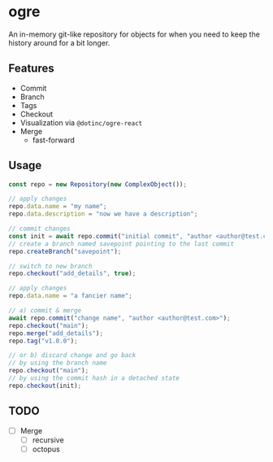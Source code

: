 # ogre

An in-memory git-like repository for objects for when you need to
keep the history around for a bit longer.

## Features

- Commit
- Branch
- Tags
- Checkout
- Visualization via `@dotinc/ogre-react`
- Merge
  - fast-forward

## Usage

```typescript
const repo = new Repository(new ComplexObject());

// apply changes
repo.data.name = "my name";
repo.data.description = "now we have a description";

// commit changes
const init = await repo.commit("initial commit", "author <author@test.com>");
// create a branch named savepoint pointing to the last commit
repo.createBranch("savepoint");

// switch to new branch
repo.checkout("add_details", true);

// apply changes
repo.data.name = "a fancier name";

// a) commit & merge
await repo.commit("change name", "author <author@test.com>");
repo.checkout("main");
repo.merge("add_details");
repo.tag("v1.0.0");

// or b) discard change and go back
// by using the branch name
repo.checkout("main");
// by using the commit hash in a detached state
repo.checkout(init);
```

## TODO

- [ ] Merge
  - [ ] recursive
  - [ ] octopus
